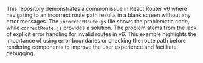 This repository demonstrates a common issue in React Router v6 where navigating to an incorrect route path results in a blank screen without any error messages.  The `incorrectRoute.js` file shows the problematic code, while `correctRoute.js` provides a solution.  The problem stems from the lack of explicit error handling for invalid routes in v6. This example highlights the importance of using error boundaries or checking the route path before rendering components to improve the user experience and facilitate debugging.